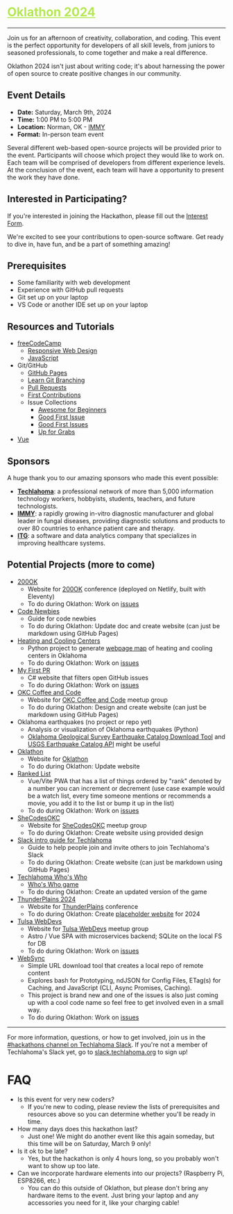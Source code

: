 <h1><a href="https://github.com/techlahoma/oklathon/" style="color: #B5E853;">Oklathon 2024</a></h1>

<hr />

Join us for an afternoon of creativity, collaboration, and coding. This event is the perfect opportunity for developers of all skill levels, from juniors to seasoned professionals, to come together and make a real difference. 

Oklathon 2024 isn't just about writing code; it's about harnessing the power of open source to create positive changes in our community.

## Event Details

* **Date:** Saturday, March 9th, 2024  
* **Time:** 1:00 PM to 5:00 PM  
* **Location:** Norman, OK - [IMMY](https://maps.app.goo.gl/t8X6L1gHGjDrwVYD6)
* **Format:** In-person team event

Several different web-based open-source projects will be provided prior to the event. Participants will choose which project they would like to work on. Each team will be comprised of developers from different experience levels. At the conclusion of the event, each team will have a opportunity to present the work they have done.

## Interested in Participating?

If you're interested in joining the Hackathon, please fill out the [Interest Form](https://docs.google.com/forms/d/e/1FAIpQLSf4D8tSHEjMSJL2pnNjWYyRLuXBYTbLC3i_V9rx2uM2Y4jmCg/viewform).

We're excited to see your contributions to open-source software. Get ready to dive in, have fun, and be a part of something amazing!

## Prerequisites

* Some familiarity with web development
* Experience with GitHub pull requests
* Git set up on your laptop
* VS Code or another IDE set up on your laptop

## Resources and Tutorials

* [freeCodeCamp](https://www.freecodecamp.org/)
  * [Responsive Web Design](https://www.freecodecamp.org/learn/2022/responsive-web-design/)
  * [JavaScript](https://www.freecodecamp.org/learn/javascript-algorithms-and-data-structures-v8/)
* Git/GitHub 
  * [GitHub Pages](https://pages.github.com/)
  * [Learn Git Branching](https://learngitbranching.js.org/)
  * [Pull Requests](https://docs.github.com/en/pull-requests/collaborating-with-pull-requests/proposing-changes-to-your-work-with-pull-requests/creating-a-pull-request)
  * [First Contributions](https://github.com/firstcontributions/first-contributions)
  * Issue Collections
    * [Awesome for Beginners](https://github.com/MunGell/awesome-for-beginners)
    * [Good First Issue](https://goodfirstissue.dev/)
    * [Good First Issues](https://goodfirstissues.com/)
    * [Up for Grabs](https://up-for-grabs.net/)
* [Vue](https://vuejs.org/tutorial)

## Sponsors

A huge thank you to our amazing sponsors who made this event possible:

- **[Techlahoma](https://www.techlahoma.org/)**: a professional network of more than 5,000 information technology workers, hobbyists, students, teachers, and future technologists.
- **[IMMY](https://immy.com/)**: a rapidly growing in-vitro diagnostic manufacturer and global leader in fungal diseases, providing diagnostic solutions and products to over 80 countries to enhance patient care and therapy.
- **[ITG](https://www.immytech.com/)**: a software and data analytics company that specializes in improving healthcare systems.

## Potential Projects (more to come)

- [200OK](https://github.com/techlahoma/200ok-site)
  - Website for [200OK](https://200ok.us/) conference (deployed on Netlify, built with Eleventy)
  - To do during Oklathon: Work on [issues](https://github.com/techlahoma/200ok-site/issues?q=is%3Aissue+is%3Aopen+label%3Aoklathon)
- [Code Newbies](https://github.com/techlahoma/code-newbies)
  - Guide for code newbies
  - To do during Oklathon: Update doc and create website (can just be markdown using GitHub Pages)
- [Heating and Cooling Centers](https://github.com/alex-code4okc/oklahoma_cooling_centers_python)
  - Python project to generate [webpage map](https://alex-code4okc.github.io/oklahoma_cooling_centers_python/) of heating and cooling centers in Oklahoma
  - To do during Oklathon: Work on [issues](https://github.com/alex-code4okc/oklahoma_cooling_centers_python/issues)
- [My First PR](https://github.com/jacrys/my-first-pr)
  - C# website that filters open GitHub issues
  - To do during Oklathon: Work on [issues](https://github.com/jacrys/my-first-pr/issues)
- [OKC Coffee and Code](https://github.com/kacollins/okc-coffee-and-code)
  - Website for [OKC Coffee and Code](https://www.meetup.com/okccoffeeandcode/) meetup group
  - To do during Oklathon: Design and create website (can just be markdown using GitHub Pages)
- Oklahoma earthquakes (no project or repo yet)
  - Analysis or visualization of Oklahoma earthquakes (Python)
  - [Oklahoma Geological Survey Earthquake Catalog Download Tool](https://ogsweb.ou.edu/eq_catalog/) and [USGS Earthquake Catalog API](https://earthquake.usgs.gov/fdsnws/event/1/) might be useful
- [Oklathon](https://github.com/techlahoma/oklathon)
  - Website for [Oklathon](https://hack.techlahoma.org/)
  - To do during Oklathon: Update website
- [Ranked List](https://github.com/cotterjd/ranked-list)
  - Vue/Vite PWA that has a list of things ordered by "rank" denoted by a number you can increment or decrement (use case example would be a watch list, every time someone mentions or recommends a movie, you add it to the list or bump it up in the list)
  - To do during Oklathon: Work on [issues](https://github.com/cotterjd/ranked-list/issues)
- [SheCodesOKC](https://github.com/shecodesokc/shecodesokc.org)
  - Website for [SheCodesOKC](https://www.meetup.com/shecodesokc) meetup group
  - To do during Oklathon: Create website using provided design
- [Slack intro guide for Techlahoma](https://github.com/techlahoma/slack-guide)
  - Guide to help people join and invite others to join Techlahoma's Slack
  - To do during Oklathon: Create website (can just be markdown using GitHub Pages)
- [Techlahoma Who's Who](https://github.com/FreeCodeCampOKC/techlahoma-whos-who)
  - [Who's Who game](https://freecodecampokc.github.io/techlahoma-whos-who/)
  - To do during Oklathon: Create an updated version of the game
- [ThunderPlains 2024](https://github.com/techlahoma/thunderplains-2024)
  - Website for [ThunderPlains](https://thunderplainsconf.com/) conference
  - To do during Oklathon: Create [placeholder website](https://github.com/techlahoma/thunderplains-2024/issues/1) for 2024
- [Tulsa WebDevs](https://github.com/tulsawebdevs/website)
  - Website for [Tulsa WebDevs](https://www.meetup.com/tulsa-web-devs/) meetup group
  - Astro / Vue SPA with microservices backend; SQLite on the local FS for DB
  - To do during Oklathon: Work on [issues](https://github.com/tulsawebdevs/website/issues)
- [WebSync](https://github.com/jtsmedley/WebSync)
  - Simple URL download tool that creates a local repo of remote content
  - Explores bash for Prototyping, ndJSON for Config Files, ETag(s) for Caching, and JavaScript (CLI, Async Promises, Caching).
  - This project is brand new and one of the issues is also just coming up with a cool code name so feel free to get involved even in a small way.
  - To do during Oklathon: Work on [issues](https://github.com/jtsmedley/WebSync/issues)

---

For more information, questions, or how to get involved, join us in the [#hackathons channel on Techlahoma Slack](https://techlahoma.slack.com/archives/C0658NNE6LS). If you're not a member of Techlahoma's Slack yet, go to [slack.techlahoma.org](http://slack.techlahoma.org/) to sign up!

# FAQ

* Is this event for very new coders?
  * If you're new to coding, please review the lists of prerequisites and resources above so you can determine whether you'll be ready in time.
* How many days does this hackathon last?
  * Just one! We might do another event like this again someday, but this time will be on Saturday, March 9 only!
* Is it ok to be late?
  * Yes, but the hackathon is only 4 hours long, so you probably won't want to show up too late.
* Can we incorporate hardware elements into our projects? (Raspberry Pi, ESP8266, etc.)
  * You can do this outside of Oklathon, but please don't bring any hardware items to the event. Just bring your laptop and any accessories you need for it, like your charging cable!
